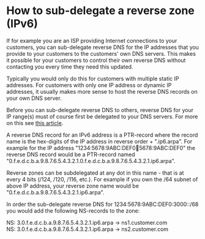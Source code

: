 ﻿---
category: 9
frontpage: false
comments: true
vgroup: 6
vname: IPv6
vsort: 2
refs: 153,53,64
created-utc: 2019-01-01
modified-utc: 2019-01-01
---
# How to sub-delegate a reverse zone (IPv6)

If for example you are an ISP providing Internet connections to your customers, you can sub-delegate reverse DNS for the IP addresses that you provide to your customers to the customers' own DNS servers.
This makes it possible for your customers to control their own reverse DNS without contacting you every time they need this updated.

Typically you would only do this for customers with multiple static IP addresses.
For customers with only one IP address or dynamic IP addresses, it usually makes more sense to host the reverse DNS records on your own DNS server.

Before you can sub-delegate reverse DNS to others, reverse DNS for your IP range(s) must of course first be delegated to your DNS servers. For more on this see [this article](/kb/53/how-do-i-get-reverse-dns-for-my-ip-addresses-delegated-to-my-own-dns-server).

A reverse DNS record for an IPv6 address is a PTR-record where the record name is the hex-digits of the IP address in reverse order + ".ip6.arpa". For example for the IP address "1234:5678:9ABC:DEF0:1234:5678:9ABC:DEF0" the reverse DNS record would be a PTR-record named "0.f.e.d.c.b.a.9.8.7.6.5.4.3.2.1.0.f.e.d.c.b.a.9.8.7.6.5.4.3.2.1.ip6.arpa".

Reverse zones can be subdelegated at any dot in this name - that is at every 4 bits (/124, /120, /116, etc.).
For example if you own the /64 subnet of above IP address, your reverse zone name would be "0.f.e.d.c.b.a.9.8.7.6.5.4.3.2.1.ip6.arpa".

In order the sub-delegate reverse DNS for 1234:5678:9ABC:DEF0:3000::/68 you would add the following NS-records to the zone:

NS: 3.0.f.e.d.c.b.a.9.8.7.6.5.4.3.2.1.ip6.arpa -> ns1.customer.com\
NS: 3.0.f.e.d.c.b.a.9.8.7.6.5.4.3.2.1.ip6.arpa -> ns2.customer.com